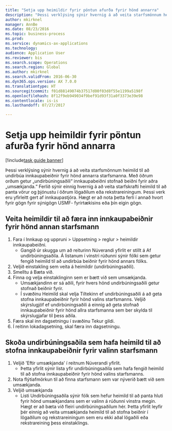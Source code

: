 ```yaml
--- 
title: "Setja upp heimildir fyrir pöntun afurða fyrir hönd annarra"
description: "Þessi verklýsing sýnir hvernig á að veita starfsmönnum heimild til að undirbúa innkaupabeiðnir fyrir hönd annarra starfsmanna."
author: mkirknel
manager: AnnBe
ms.date: 08/23/2016
ms.topic: business-process
ms.prod: 
ms.service: dynamics-ax-applications
ms.technology: 
audience: Application User
ms.reviewer: bis
ms.search.scope: Operations
ms.search.region: Global
ms.author: mkirknel
ms.search.validFrom: 2016-06-30
ms.dyn365.ops.version: AX 7.0.0
ms.translationtype: HT
ms.sourcegitcommit: f01d88149074b37517d00f03d8f55e1199a5198f
ms.openlocfilehash: 8f12f9eb949034f9bef91d93f31a0f3373e39e98
ms.contentlocale: is-is
ms.lasthandoff: 07/27/2017

---
```

# <a name="set-up-permissions-for-ordering-products-on-behalf-of-someone-else"></a>Setja upp heimildir fyrir pöntun afurða fyrir hönd annarra

[!include[task guide banner](../../includes/task-guide-banner.md)]

Þessi verklýsing sýnir hvernig á að veita starfsmönnum heimild til að undirbúa innkaupabeiðnir fyrir hönd annarra starfsmanna. Með öðrum orðum getur „undirbúningsaðili“ innkaupabeiðni stofnað beiðni fyrir aðra „umsækjanda.“ Ferlið sýnir einnig hvernig á að veita starfskrafti heimild til að panta vörur og þjónustu í öðrum lögaðilum eða rekstrareiningum. Þessi verk eru yfirleitt gert af innkaupastjóra. Hægt er að nota þetta ferli í annað hvort fyrir gögn fyrir sýnigögn USMF- fyrirtækisins eða þín eigin gögn.


## <a name="grant-permission-to-enter-purchase-requisitions-on-behalf-of-another-worker"></a>Veita heimildir til að færa inn innkaupabeiðnir fyrir hönd annan starfsmann
1. Fara í Innkaup og uppruni > Uppsetning > reglur > heimildir innkaupabeiðni.
    * Gangið úr skugga um að reiturinn Núverandi yfirlit er stillt á Af undirbúningsaðila.  Á listanum í vinstri rúðunni sýnir fólki sem getur fengið heimild til að undirbúa beiðnir fyrir hönd annars fólks.  
2. Veljið einstakling sem veita á heimildir (undirbúningsaðili).
3. Smelltu á Bæta við.
4. Finna og velja einstaklinginn sem er bætt við sem umsækjanda.
    * Umsækjandinn er sá aðili, fyrir hvers hönd undirbúningsaðili getur stofnað beiðnir fyrir.  
    * Í svæðinu Heimild skal velja Tiltekinn ef undirbúningsaðili á að geta stofna innkaupabeiðnir fyrir hönd valins starfsmanns. Veljið skýrslugjöf ef undirbúningsaðili á einnig að geta stofnað innkaupabeiðnir fyrir hönd allra starfsmanna sem ber skylda til skýrslugjafar til þess aðila.  
5. Færa skal inn dagsetningu í svæðinu Tekur gildi.
6. Í reitinn lokadagsetning, skal færa inn dagsetningu.

## <a name="view-preparers-who-have-permission-to-create-purchase-requisitions-for-a-selected-worker"></a>Skoða undirbúningsaðila sem hafa heimild til að stofna innkaupabeiðnir fyrir valinn starfsmann
1. Veljið 'Eftir umsækjanda' í reitnum Núverandi yfirlit.
    * Þetta yfirlit sýnir lista yfir undirbúningsaðila sem hafa fengið heimild til að stofna innkaupabeiðnir fyrir hönd valins starfsmanns.  
2. Nota flýtiafmörkun til að finna starfsmann sem var nýverið bætt við sem umsækjanda.
3. Veljið umsækjanda
    * Listi Undirbúningsaðila sýnir fólk sem hefur heimild til að panta hluti fyrir hönd umsækjandans sem er valinn á rúðunni vinstra megin.   Hægt er að bæta við fleiri undirbúningsaðilum hér.   Þetta yfirlit leyfir þér einnig að veita umsækjanda heimild til að stofna beiðnir í lögaðilum og rekstrareiningum sem eru ekki aðal lögaðili eða rekstrareining þess einstaklings.  



